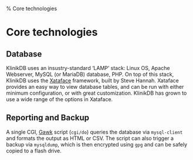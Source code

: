 % Core technologies

# Core technologies

## Database

KlinikDB uses an insustry-standard ‘LAMP’ stack: Linux OS, Apache
Webserver, MySQL (or MariaDB) database, PHP.  On top of this stack,
KlinikDB uses the [Xataface][] framework, built by Steve
Hannah. Xataface provides an easy way to view database tables, and can
be run with either minimum configuration, or with great
customization. KlinikDB has grown to use a wide range of the options
in Xataface.

## Reporting and Backup

A single CGI, [Gawk][] script (`cgi/do`) queries the database via
`mysql-client` and formats the output as HTML or CSV.  The script can
also trigger a backup via `mysqldump`, which is then encrypted using
`gpg` and can be safely copied to a flash drive.

[Xataface]: http://xataface.com/
[Gawk]: https://www.gnu.org/software/gawk/
